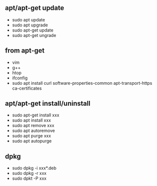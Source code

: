 ## apt/apt-get update
* sudo apt update
* sudo apt upgrade
* sudo apt-get update
* sudo apt-get ungrade

## from apt-get
* vim
* g++
* htop
* ifconfig
* sudo apt install curl software-properties-common apt-transport-https ca-certificates

## apt/apt-get install/uninstall 
* sudo apt-get install xxx
* sudo apt install xxx
* sudo apt remove xxx
* sudo apt autoremove
* sudo apt purge xxx
* sudo apt autopurge

## dpkg
* sudo dpkg -i xxx*.deb
* sudo dpkg -r xxx
* sudo dpkt -P xxx

